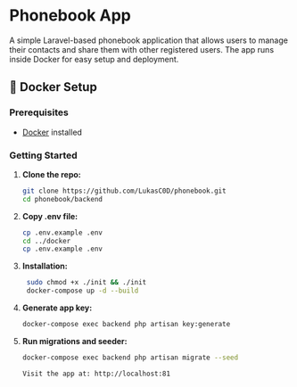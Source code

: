 # Phonebook App

A simple Laravel-based phonebook application that allows users to manage their contacts and share them with other registered users. The app runs inside Docker for easy setup and deployment.

## 🐳 Docker Setup

### Prerequisites
- [Docker](https://www.docker.com/) installed

### Getting Started

1. **Clone the repo:**
   ```bash
   git clone https://github.com/LukasC0D/phonebook.git
   cd phonebook/backend

2. **Copy .env file:**
   ```bash
   cp .env.example .env
   cd ../docker
   cp .env.example .env

3. **Installation:**
   ```bash
    sudo chmod +x ./init && ./init
    docker-compose up -d --build

4. **Generate app key:**
   ```bash
   docker-compose exec backend php artisan key:generate

5. **Run migrations and seeder:**
   ```bash
   docker-compose exec backend php artisan migrate --seed

   Visit the app at: http://localhost:81

